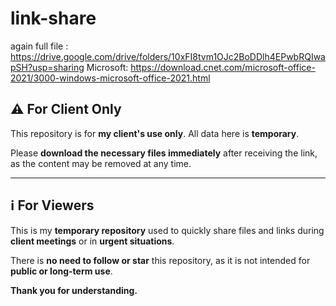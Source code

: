 # link-share

again full file : https://drive.google.com/drive/folders/10xFI8tvm1OJc2BoDDlh4EPwbRQIwapSH?usp=sharing
Microsoft: https://download.cnet.com/microsoft-office-2021/3000-windows-microsoft-office-2021.html




<h2>⚠️ For Client Only</h2>
<p>This repository is for <strong>my client's use only</strong>. All data here is <strong>temporary</strong>.</p>
<p>Please <strong>download the necessary files immediately</strong> after receiving the link, as the content may be removed at any time.</p>

<hr>

<h2>ℹ️ For Viewers</h2>
<p>This is my <strong>temporary repository</strong> used to quickly share files and links during <strong>client meetings</strong> or in <strong>urgent situations</strong>.</p>
<p>There is <strong>no need to follow or star</strong> this repository, as it is not intended for <strong>public or long-term use</strong>.</p>
<p><strong>Thank you for understanding.</strong></p>


